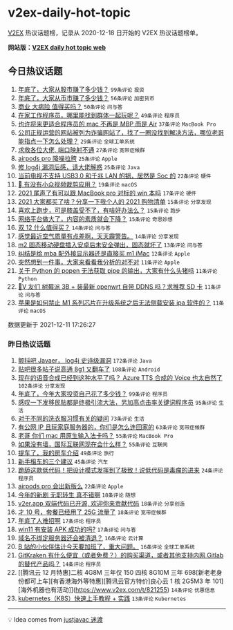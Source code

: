 # v2ex-daily-hot-topic

[V2EX](https://www.v2ex.com/) 热议话题榜，记录从 2020-12-18 日开始的 V2EX 热议话题榜单。

**网站版：[V2EX daily hot topic web](https://boojack.github.io/v2ex-daily-hot-topic-web/)**

## 今日热议话题

<!-- TODAY BEGIN -->

1. [年底了，大家从股市赚了多少钱？](https://www.v2ex.com/t/821483) `99条评论` `投资`
1. [年底了，大家从币市赚了多少钱？](https://www.v2ex.com/t/821518) `56条评论` `加密货币`
1. [商业 大病险 值得买吗？](https://www.v2ex.com/t/821461) `50条评论` `问与答`
1. [在家工作程序员，哪里能找到群体一起玩呢？](https://www.v2ex.com/t/821514) `49条评论` `程序员`
1. [也许将来更适合程序员的 mac 不再是 MBP 而是 Air](https://www.v2ex.com/t/821519) `37条评论` `MacBook Pro`
1. [公司正规运营的网站被列为诈骗网站了，找了一圈没找到解决方法，哪位老哥能指点一下怎么处理？](https://www.v2ex.com/t/821499) `29条评论` `全球工单系统`
1. [求救各位大佬, 端口映射不通](https://www.v2ex.com/t/821521) `27条评论` `宽带症候群`
1. [airpods pro 降噪拉胯](https://www.v2ex.com/t/821515) `25条评论` `Apple`
1. [修 log4j 漏洞后感，请大佬解惑](https://www.v2ex.com/t/821572) `25条评论` `Java`
1. [当前电视不支持 USB3.0 和千兆 LAN 的锅，居然是 Soc 的](https://www.v2ex.com/t/821500) `22条评论` `硬件`
1. [ 有没有小众视频裁剪应用？](https://www.v2ex.com/t/821546) `19条评论` `macOS`
1. [2021 尾声了有可以跟 MacBook pro 对标的 win 本吗](https://www.v2ex.com/t/821486) `17条评论` `硬件`
1. [2021 大家都买了啥？分享一下我个人的 2021 购物清单](https://www.v2ex.com/t/821562) `15条评论` `分享发现`
1. [喜欢上跑步，可是膝盖受不了，有啥好办法么？](https://www.v2ex.com/t/821537) `15条评论` `跑步`
1. [网络平台做大了，内容的素质就会下降？](https://www.v2ex.com/t/821516) `15条评论` `奇思妙想`
1. [双 12 什么值得买？](https://www.v2ex.com/t/821555) `14条评论` `问与答`
1. [感觉最近空气质量有点差啊，天天霾警告。](https://www.v2ex.com/t/821472) `14条评论` `分享发现`
1. [m2 固态移动硬盘插入安卓后未安全弹出，固态就坏了](https://www.v2ex.com/t/821539) `13条评论` `问与答`
1. [纠结是给 mba 配外接显示器还是直接买 m1 iMac](https://www.v2ex.com/t/821566) `12条评论` `Apple`
1. [突然想到一件事，大家来看看我分析的对不对](https://www.v2ex.com/t/821559) `11条评论` `Apple`
1. [关于 Python 的 popen 无法获取 pipe 的输出，大家有什么头猪吗](https://www.v2ex.com/t/821556) `11条评论` `Python`
1. [🙏V 友们 树莓派 3B + 装最新 openwrt 自带 DDNS 吗？求推荐 SD 卡](https://www.v2ex.com/t/821541) `11条评论` `问与答`
1. [苹果是如何禁止 M1 系列芯片在升级系统之后无法侧载安装 ipa 软件的？](https://www.v2ex.com/t/821513) `11条评论` `macOS`

数据更新于 2021-12-11 17:26:27

<!-- TODAY END -->

### 昨日热议话题

<!-- YESTERDAY BEGIN -->

1. [颤抖吧 Javaer， log4j 史诗级漏洞](https://www.v2ex.com/t/821241) `172条评论` `Java`
1. [贴吧很多帖子说高通 8g1 又翻车了](https://www.v2ex.com/t/821264) `108条评论` `Android`
1. [现在的语音合成已经到这种水平了吗？ Azure TTS 合成的 Voice 也太自然了](https://www.v2ex.com/t/821254) `102条评论` `分享发现`
1. [年底了，今年大家投资自己花了多少钱？](https://www.v2ex.com/t/821348) `99条评论` `程序员`
1. [感叹一下发移民贴都是终极引流大法，另加高点击率关键词程序员](https://www.v2ex.com/t/821361) `95条评论` `生活`
1. [对于不同的洗衣服习惯有关的疑问](https://www.v2ex.com/t/821262) `73条评论` `生活`
1. [有公网 IP 且玩家庭服务器的，你们是怎么连回家的](https://www.v2ex.com/t/821284) `63条评论` `宽带症候群`
1. [老哥 你们 mac 用原生输入法卡吗？](https://www.v2ex.com/t/821302) `55条评论` `MacBook Pro`
1. [如果没有墙，国际互联网现在会什么样？](https://www.v2ex.com/t/821421) `55条评论` `互联网`
1. [提车了，我的房车介绍](https://www.v2ex.com/t/821330) `49条评论` `旅行`
1. [新手租车的三个建议](https://www.v2ex.com/t/821263) `45条评论` `汽车`
1. [跪舔这款低代码！把设计模式发挥到了极致！说低代码是毒瘤的进来](https://www.v2ex.com/t/821280) `24条评论` `程序员`
1. [airpods pro 会出新版么](https://www.v2ex.com/t/821303) `22条评论` `Apple`
1. [今年的新剧 无职转生 真不错啊](https://www.v2ex.com/t/821434) `18条评论` `随想`
1. [v2er.app 双端代码已开源, 欢迎你来贡献代码](https://www.v2ex.com/t/821400) `18条评论` `分享创造`
1. [才 10 号，套餐已经用了 25G 流量了](https://www.v2ex.com/t/821387) `18条评论` `宽带症候群`
1. [年底了人难招啊](https://www.v2ex.com/t/821364) `17条评论` `程序员`
1. [win11 有安装 APK 成功的吗?](https://www.v2ex.com/t/821232) `17条评论` `问与答`
1. [域名不绑定服务器还会被清退？](https://www.v2ex.com/t/821427) `16条评论` `云计算`
1. [B 站的小伙伴估计今天要加班了，重大问题。](https://www.v2ex.com/t/821414) `16条评论` `全球工单系统`
1. [GitKraken 有什么便宜（或者免费？）的购买渠道，或者其他支持内网 Gitlab 的替代产品吗？](https://www.v2ex.com/t/821328) `14条评论` `程序员`
1. [[腾讯云 12 月特惠]二核 4G8M 三年仅 150 四核 8G10M 三年 698[新老老身份都可上车][有香港海外等特惠][腾讯云官方特价]良心云 1 核 2G5M3 年 101][海外机器也有活动]](https://www.v2ex.com/t/821255) `14条评论` `优惠信息`
1. [kubernetes（K8S）快速上手教程 + 实践](https://www.v2ex.com/t/821329) `13条评论` `Kubernetes`

<!-- YESTERDAY END -->

---

💡 Idea comes from [justjavac 迷渡](https://github.com/justjavac/)

